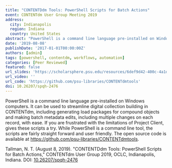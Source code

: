 ```yaml
---
title: "CONTENTDdm Tools: PowerShell Scripts for Batch Actions"
event: CONTENTdm User Group Meeting 2019
address:
  city: Indianapolis
  region: Indiana
  country: United States
abstract: "PowerShell is a command line language pre-installed on Windows computers. It can be used to streamline digital collection building in CONTENTdm, including generating load packages for compound objects and making batch metadata edits, including multiple changes on each record, with ease. If you are frustrated with the limitations of Project Client, gives these scripts a try. While PowerShell is a command line tool, the scripts are fairly straight forward and user friendly."
date: '2019-08-08'
publishDate: '2017-01-01T00:00:00Z'
authors: [admin]
tags: [powershell, contentdm, workflows, automation]
categories: [Peer Reviewed]
featured: false
url_slides: 'https://scholarsphere.psu.edu/resources/6def9d42-400c-4a1d-a859-e8159d9f004e/downloads/3010'
url_video: ''
url_code: 'https://github.com/psu-libraries/CONTENTdmtools'
doi: 10.26207/spqh-2476
---
```

PowerShell is a command line language pre-installed on Windows computers. It can be used to streamline digital collection building in CONTENTdm, including generating load packages for compound objects and making batch metadata edits, including multiple changes on each record, with ease. If you are frustrated with the limitations of Project Client, gives these scripts a try. While PowerShell is a command line tool, the scripts are fairly straight forward and user friendly. The open source code is available at https://github.com/psu-libraries/CONTENTdmtools.

Tallman, N. T. (August 8, 2019). "CONTENTDdm Tools: PowerShell Scripts for Batch Actions," CONTENTdm User Group 2019, OCLC, Indianapolis, Indiana. DOI: [10.26207/spqh-2476](https://doi.org/10.26207/spqh-2476)